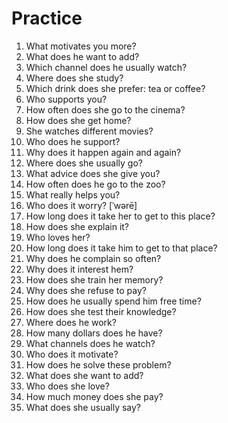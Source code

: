# Practice

1. What motivates you more?
2. What does he want to add?
3. Which channel does he usually watch?
4. Where does she study?
5. Which drink does she prefer: tea or coffee?
6. Who supports you?
7. How often does she go to the cinema?
8. How does she get home?
9. She watches different movies?
10. Who does he support?
11. Why does it happen again and again?
12. Where does she usually go?
13. What advice does she give you?
14. How often does he go to the zoo?
15. What really helps you?
16. Who does it worry? [ˈwərē]
17. How long does it take her to get to this place?
18. How does she explain it?
19. Who loves her?
20. How long does it take him to get to that place?
21. Why does he complain so often?
22. Why does it interest hem?
23. How does she train her memory?
24. Why does she refuse to pay?
25. How does he usually spend him free time?
26. How does she test their knowledge?
27. Where does he work?
28. How many dollars does he have?
29. What channels does he watch?
30. Who does it motivate?
31. How does he solve these problem?
32. What does she want to add?
33. Who does she love?
34. How much money does she pay?
35. What does she usually say?
